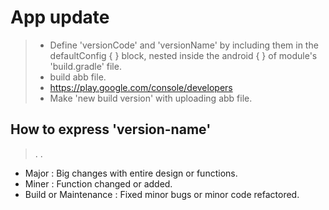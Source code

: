 # App update

> + Define 'versionCode' and 'versionName' by including them in the defaultConfig { } block, nested inside the android { } of module's 'build.gradle' file.
> + build abb file.
> + https://play.google.com/console/developers
> + Make 'new  build version' with uploading abb file.



## How to express 'version-name'

> <Major Version>
> .<Minor Version>
> .<Build or Maintenance Version>

+ Major : Big changes with entire design or functions.
+ Miner : Function changed or added.
+ Build or Maintenance : Fixed minor bugs or minor code refactored.  

